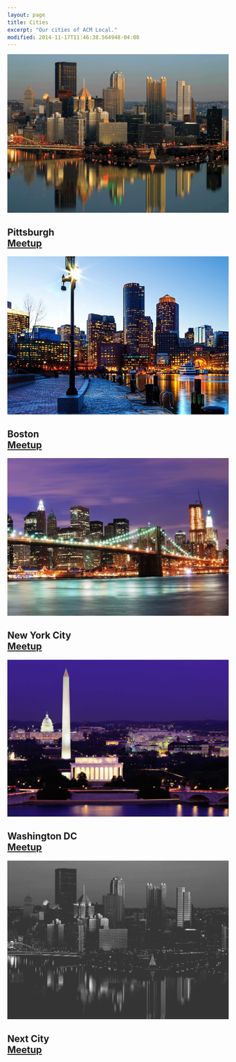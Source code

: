 ```yaml
---
layout: page
title: Cities
excerpt: "Our cities of ACM Local."
modified: 2014-11-17T11:46:38.564948-04:00
---
```

<section>
<div class="meetup_img">
<img src="/images/cities-pittsburgh.jpg" />
<h2>
  <span>Pittsburgh</span>
    <br />
    <a markdown="0" href="http://www.meetup.com/ACM-Pittsburgh/" class="btn">Meetup</a>
</h2>
</div>
<div class="meetup_img">
<img src="/images/cities-boston.jpg" />
<h2>
  <span>Boston</span>
    <br />
    <a markdown="0" href="http://www.meetup.com/ACM-Boston/" class="btn">Meetup</a>
</h2>
</div>
</section>
<section>
<div class="meetup_img">
<img src="/images/cities-nyc.jpg" />
<h2>
  <span>New York City</span>
  <br />
  <a markdown="0" href="http://www.meetup.com/ACM-NY" class="btn">Meetup</a>
</h2>
</div>
<div class="meetup_img">
<img src="/images/cities-dc.jpg" />
<h2>
  <span>Washington DC</span>
  <br />
  <a markdown="0" href="http://www.meetup.com/ACM-DC" class="btn">Meetup</a>
</h2>
</div>
</section>
<section>
<div class="meetup_img">
<img src="/images/cities-tmp.jpg" />
<h2>
<span>Next City</span>
<br />
<a markdown="0" href="#" class="btn">Meetup</a>
</h2>
</div>
</section>
